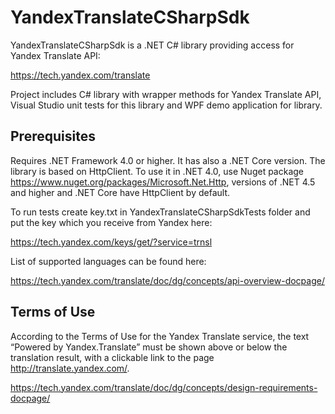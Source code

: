 # YandexTranslateCSharpSdk
YandexTranslateCSharpSdk is a .NET C# library providing access for Yandex Translate API:

https://tech.yandex.com/translate

Project includes C# library with wrapper methods for Yandex Translate API, Visual Studio unit tests for this library and WPF demo application for library.

## Prerequisites
Requires .NET Framework 4.0 or higher. It has also a .NET Core version. The library is based on HttpClient. To use it in .NET 4.0, use Nuget package https://www.nuget.org/packages/Microsoft.Net.Http, versions of .NET 4.5 and higher and .NET Core have HttpClient by default.

To run tests create key.txt in YandexTranslateCSharpSdkTests folder and put the key which you receive from Yandex here:

https://tech.yandex.com/keys/get/?service=trnsl

List of supported languages can be found here:

https://tech.yandex.com/translate/doc/dg/concepts/api-overview-docpage/

## Terms of Use
According to the Terms of Use for the Yandex Translate service, the text “Powered by Yandex.Translate” must be shown above or below the translation result, 
with a clickable link to the page http://translate.yandex.com/.

https://tech.yandex.com/translate/doc/dg/concepts/design-requirements-docpage/
